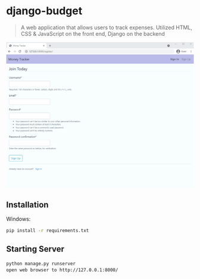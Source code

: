 # django-budget
> A web application that allows users to track expenses. Utilized HTML, CSS & JavaScript on the front end, Django on the backend

![](django-budget.gif)

## Installation

Windows:

```sh
pip install -r requirements.txt
```

## Starting Server

```sh
python manage.py runserver
open web browser to http://127.0.0.1:8000/
```
